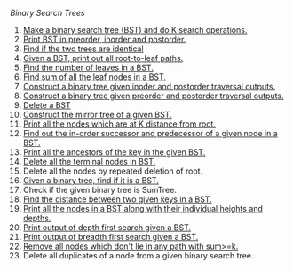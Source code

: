 *Binary Search Trees*
1. [Make a binary search tree (BST) and do K search operations.](https://github.com/albertmunda/iaap/blob/master/assign08/quest.01.c) 
2. [Print BST in preorder, inorder and postorder.](https://github.com/albertmunda/iaap/blob/master/assign08/quest.02.c) 
3. [Find if the two trees are identical](https://github.com/albertmunda/iaap/blob/master/assign08/quest.03.c) 
4. [Given a BST, print out all root-to-leaf paths.](https://github.com/albertmunda/iaap/blob/master/assign08/quest.04.c) 
5. [Find the number of leaves in a BST.](https://github.com/albertmunda/iaap/blob/master/assign08/quest.05.c) 
6. [Find sum of all the leaf nodes in a BST.](https://github.com/albertmunda/iaap/blob/master/assign08/quest.06.c) 
7. [Construct a binary tree given inoder and postorder traversal outputs.](https://github.com/albertmunda/iaap/blob/master/assign08/quest.07.c) 
8. [Construct a binary tree given preorder and postorder traversal outputs.](https://github.com/albertmunda/iaap/blob/master/assign08/quest.08.c) 
9. [Delete a BST](https://github.com/albertmunda/iaap/blob/master/assign08/quest.09.c) 
10. [Construct the mirror tree of a given BST.](https://github.com/albertmunda/iaap/blob/master/assign08/quest.10.c) 
11. [Print all the nodes which are at K distance from root.](https://github.com/albertmunda/iaap/blob/master/assign08/quest.11.c) 
12. [Find out the in-order successor and predecessor of a given node in a BST.](https://github.com/albertmunda/iaap/blob/master/assign08/quest.12.c) 
13. [Print all the ancestors of the key in the given BST.](https://github.com/albertmunda/iaap/blob/master/assign08/quest.13.c) 
14. [Delete all the terminal nodes in BST.](https://github.com/albertmunda/iaap/blob/master/assign08/quest.14.c) 
15. Delete all the nodes by repeated deletion of root. 
16. [Given a binary tree, find if it is a BST.](https://github.com/albertmunda/iaap/blob/master/assign08/quest.16.c) 
17. Check if the given binary tree is SumTree. 
18. [Find the distance between two given keys in a BST.](https://github.com/albertmunda/iaap/blob/master/assign08/quest.18.c) 
19. [Print all the nodes in a BST along with their individual heights and depths.](https://github.com/albertmunda/iaap/blob/master/assign08/quest.19.c) 
20. [Print output of depth first search given a BST.](https://github.com/albertmunda/iaap/blob/master/assign08/quest.20.c) 
21. [Print output of breadth first search given a BST.](https://github.com/albertmunda/iaap/blob/master/assign08/quest.21.c) 
22. [Remove all nodes which don't lie in any path with sum>=k.](https://github.com/albertmunda/iaap/blob/master/assign08/quest.22.c) 
23. Delete all duplicates of a node from a given binary search tree. 

